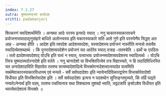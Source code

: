 ```yaml
---
index: 7.1.27
sutra: युष्मदस्मद्भ्यां ङसोऽश्
vritti: padamanjari
---
```


  शित्करणं सर्वादेशार्थमिति । अन्यथा आदेः परस्य इत्यादेः स्यात् । ननु चाकारस्याकारवचने प्रयोजनाभावादाद्यनुसंहारे बाधिते अलोन्त्यस्य इति मकारस्याकारे सति अतो गुणे इति पररुपेणैव सिद्धम् अत आह - अन्यथा हीति । आदेश इति व्यपदेश आदेशव्यपदेशः, यस्यादेशस्य प्रयोजनं नास्तीति मन्यसे तसयैव स्यादित्येवशब्दार्थः । किं पुनरादेशव्यपदेशेन प्रयोजनं यत आदेरेव स्यात् तत्राह -ततश्चेति । ह्यर्थे चः  एपठितः । ततो ह्यादेशव्यपदेशाद् योऽचि इति यत्वं न स्यात्, यत्वाभावः प्रयोजनमादेशव्यपदेशस्य स्यादित्यर्थः । योऽचि त्यित्र युष्मदस्मदोरनादेशे इति वर्तते । ननु चानादेशो या विभक्तिरित्येवं तत्र विज्ञास्यते, न हि तदादिविधिरस्ति यत अनादेशादाविति विज्ञायेत ततश्च सत्यष्यादेशादित्वे विभक्तेरनादेशत्वात्स्यादेव यत्वमिति व्यर्थमेवाकारस्याकारविधानम् एवं मन्यते - सर्वे सर्वपदादेशाः इति न्यायेनादिविकारद्वारेण विभाक्तेरेवादेशो विधीयत इति विभक्तिरेवादेश इति । सर्वे सर्वपदादेशाः इत्यत्र न पदशब्देन सुप्तिङ्न्तमुच्यते, किं तर्हि पद्यते गम्यतेऽनेनार्थं इति पदम्, ततश्च पचत्वित्यत्र यथा तिशब्दस्य तुशब्दो भवति, तद्वदत्रापि ङ्सोऽशेव विधीयत इति भवत्येवादेशात्वं विभक्तेः ॥